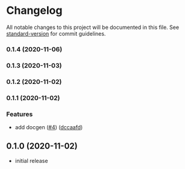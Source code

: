 # Changelog

All notable changes to this project will be documented in this file. See [standard-version](https://github.com/conventional-changelog/standard-version) for commit guidelines.

### 0.1.4 (2020-11-06)

### 0.1.3 (2020-11-03)

### 0.1.2 (2020-11-02)

### 0.1.1 (2020-11-02)


### Features

* add docgen ([#4](https://github.com/wheatstalk/ecs-service-extension-listener-rules/issues/4)) ([dccaafd](https://github.com/wheatstalk/ecs-service-extension-listener-rules/commit/dccaafd76aa1f75f9f46bb5baab9b7fe52d377a2))

## 0.1.0 (2020-11-02)

* initial release
